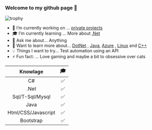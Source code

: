 ### Welcome to my github page 🖖 

![trophy](https://github-profile-trophy.vercel.app/?username=carpenteri1&theme=monokai&title=Issues,Commit,PullRequest,Repositories)

- 🔭 I’m currently working on ... [private projects]() 
- 🎓 I’m currently learning ... More about [.Net](https://dotnet.microsoft.com/learn/dotnet/what-is-dotnet) 
- 💬 Ask me about... Anything
- 📖 Want to learn more about... [DotNet](https://dotnet.microsoft.com/) , [Java](https://docs.oracle.com/en/java/), [Azure](https://azure.microsoft.com/en-us/) , [Linux](https://www.kernel.org/doc/html/latest/) and [C++](https://docs.microsoft.com/en-us/cpp/dotnet/dotnet-programming-with-cpp-cli-visual-cpp?view=msvc-160)
- 💡 Things I want to try... Test automation using an API
- ⚡ Fun fact: ... Love gaming and maybe a bit to obsessive over cats

| Knowlage             | 🎓                    |
|:--------------------:|:---------------------:|     
| C#                   | :white_check_mark:    |                                   
| .Net                 | :white_check_mark:    |            
| Sql/T-Sql/Mysql      | :white_check_mark:    |
| Java                 | :white_check_mark:    |             
| Html/CSS/Javascript  | :white_check_mark:    |                                           
| Bootstrap            | :white_check_mark:    |

